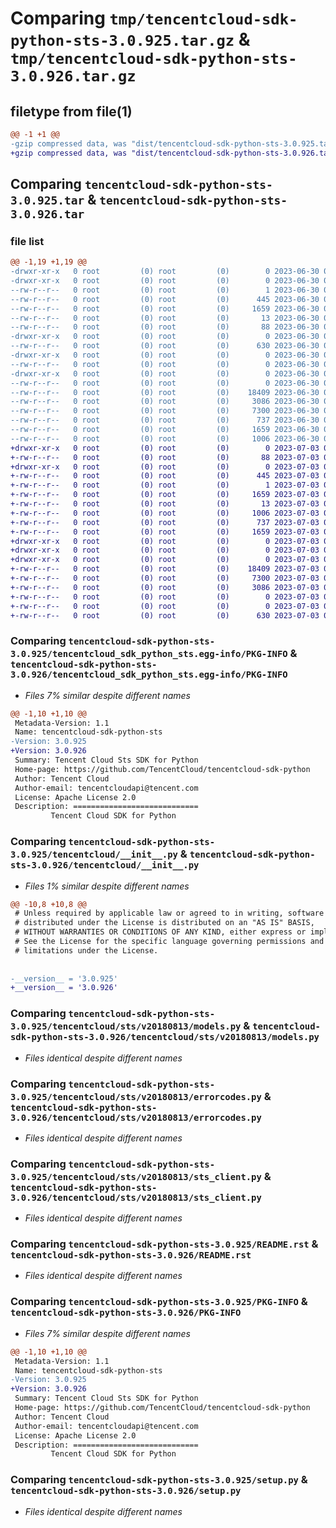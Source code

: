# Comparing `tmp/tencentcloud-sdk-python-sts-3.0.925.tar.gz` & `tmp/tencentcloud-sdk-python-sts-3.0.926.tar.gz`

## filetype from file(1)

```diff
@@ -1 +1 @@
-gzip compressed data, was "dist/tencentcloud-sdk-python-sts-3.0.925.tar", last modified: Fri Jun 30 02:21:34 2023, max compression
+gzip compressed data, was "dist/tencentcloud-sdk-python-sts-3.0.926.tar", last modified: Mon Jul  3 00:33:56 2023, max compression
```

## Comparing `tencentcloud-sdk-python-sts-3.0.925.tar` & `tencentcloud-sdk-python-sts-3.0.926.tar`

### file list

```diff
@@ -1,19 +1,19 @@
-drwxr-xr-x   0 root         (0) root         (0)        0 2023-06-30 02:21:34.000000 tencentcloud-sdk-python-sts-3.0.925/
-drwxr-xr-x   0 root         (0) root         (0)        0 2023-06-30 02:21:34.000000 tencentcloud-sdk-python-sts-3.0.925/tencentcloud_sdk_python_sts.egg-info/
--rw-r--r--   0 root         (0) root         (0)        1 2023-06-30 02:21:34.000000 tencentcloud-sdk-python-sts-3.0.925/tencentcloud_sdk_python_sts.egg-info/dependency_links.txt
--rw-r--r--   0 root         (0) root         (0)      445 2023-06-30 02:21:34.000000 tencentcloud-sdk-python-sts-3.0.925/tencentcloud_sdk_python_sts.egg-info/SOURCES.txt
--rw-r--r--   0 root         (0) root         (0)     1659 2023-06-30 02:21:34.000000 tencentcloud-sdk-python-sts-3.0.925/tencentcloud_sdk_python_sts.egg-info/PKG-INFO
--rw-r--r--   0 root         (0) root         (0)       13 2023-06-30 02:21:34.000000 tencentcloud-sdk-python-sts-3.0.925/tencentcloud_sdk_python_sts.egg-info/top_level.txt
--rw-r--r--   0 root         (0) root         (0)       88 2023-06-30 02:21:34.000000 tencentcloud-sdk-python-sts-3.0.925/setup.cfg
-drwxr-xr-x   0 root         (0) root         (0)        0 2023-06-30 02:21:34.000000 tencentcloud-sdk-python-sts-3.0.925/tencentcloud/
--rw-r--r--   0 root         (0) root         (0)      630 2023-06-30 02:21:34.000000 tencentcloud-sdk-python-sts-3.0.925/tencentcloud/__init__.py
-drwxr-xr-x   0 root         (0) root         (0)        0 2023-06-30 02:21:34.000000 tencentcloud-sdk-python-sts-3.0.925/tencentcloud/sts/
--rw-r--r--   0 root         (0) root         (0)        0 2023-06-30 02:21:34.000000 tencentcloud-sdk-python-sts-3.0.925/tencentcloud/sts/__init__.py
-drwxr-xr-x   0 root         (0) root         (0)        0 2023-06-30 02:21:34.000000 tencentcloud-sdk-python-sts-3.0.925/tencentcloud/sts/v20180813/
--rw-r--r--   0 root         (0) root         (0)        0 2023-06-30 02:21:34.000000 tencentcloud-sdk-python-sts-3.0.925/tencentcloud/sts/v20180813/__init__.py
--rw-r--r--   0 root         (0) root         (0)    18409 2023-06-30 02:21:34.000000 tencentcloud-sdk-python-sts-3.0.925/tencentcloud/sts/v20180813/models.py
--rw-r--r--   0 root         (0) root         (0)     3086 2023-06-30 02:21:34.000000 tencentcloud-sdk-python-sts-3.0.925/tencentcloud/sts/v20180813/errorcodes.py
--rw-r--r--   0 root         (0) root         (0)     7300 2023-06-30 02:21:34.000000 tencentcloud-sdk-python-sts-3.0.925/tencentcloud/sts/v20180813/sts_client.py
--rw-r--r--   0 root         (0) root         (0)      737 2023-06-30 02:21:34.000000 tencentcloud-sdk-python-sts-3.0.925/README.rst
--rw-r--r--   0 root         (0) root         (0)     1659 2023-06-30 02:21:34.000000 tencentcloud-sdk-python-sts-3.0.925/PKG-INFO
--rw-r--r--   0 root         (0) root         (0)     1006 2023-06-30 02:21:34.000000 tencentcloud-sdk-python-sts-3.0.925/setup.py
+drwxr-xr-x   0 root         (0) root         (0)        0 2023-07-03 00:33:56.000000 tencentcloud-sdk-python-sts-3.0.926/
+-rw-r--r--   0 root         (0) root         (0)       88 2023-07-03 00:33:56.000000 tencentcloud-sdk-python-sts-3.0.926/setup.cfg
+drwxr-xr-x   0 root         (0) root         (0)        0 2023-07-03 00:33:56.000000 tencentcloud-sdk-python-sts-3.0.926/tencentcloud_sdk_python_sts.egg-info/
+-rw-r--r--   0 root         (0) root         (0)      445 2023-07-03 00:33:56.000000 tencentcloud-sdk-python-sts-3.0.926/tencentcloud_sdk_python_sts.egg-info/SOURCES.txt
+-rw-r--r--   0 root         (0) root         (0)        1 2023-07-03 00:33:56.000000 tencentcloud-sdk-python-sts-3.0.926/tencentcloud_sdk_python_sts.egg-info/dependency_links.txt
+-rw-r--r--   0 root         (0) root         (0)     1659 2023-07-03 00:33:56.000000 tencentcloud-sdk-python-sts-3.0.926/tencentcloud_sdk_python_sts.egg-info/PKG-INFO
+-rw-r--r--   0 root         (0) root         (0)       13 2023-07-03 00:33:56.000000 tencentcloud-sdk-python-sts-3.0.926/tencentcloud_sdk_python_sts.egg-info/top_level.txt
+-rw-r--r--   0 root         (0) root         (0)     1006 2023-07-03 00:33:55.000000 tencentcloud-sdk-python-sts-3.0.926/setup.py
+-rw-r--r--   0 root         (0) root         (0)      737 2023-07-03 00:33:55.000000 tencentcloud-sdk-python-sts-3.0.926/README.rst
+-rw-r--r--   0 root         (0) root         (0)     1659 2023-07-03 00:33:56.000000 tencentcloud-sdk-python-sts-3.0.926/PKG-INFO
+drwxr-xr-x   0 root         (0) root         (0)        0 2023-07-03 00:33:56.000000 tencentcloud-sdk-python-sts-3.0.926/tencentcloud/
+drwxr-xr-x   0 root         (0) root         (0)        0 2023-07-03 00:33:56.000000 tencentcloud-sdk-python-sts-3.0.926/tencentcloud/sts/
+drwxr-xr-x   0 root         (0) root         (0)        0 2023-07-03 00:33:56.000000 tencentcloud-sdk-python-sts-3.0.926/tencentcloud/sts/v20180813/
+-rw-r--r--   0 root         (0) root         (0)    18409 2023-07-03 00:33:55.000000 tencentcloud-sdk-python-sts-3.0.926/tencentcloud/sts/v20180813/models.py
+-rw-r--r--   0 root         (0) root         (0)     7300 2023-07-03 00:33:55.000000 tencentcloud-sdk-python-sts-3.0.926/tencentcloud/sts/v20180813/sts_client.py
+-rw-r--r--   0 root         (0) root         (0)     3086 2023-07-03 00:33:55.000000 tencentcloud-sdk-python-sts-3.0.926/tencentcloud/sts/v20180813/errorcodes.py
+-rw-r--r--   0 root         (0) root         (0)        0 2023-07-03 00:33:55.000000 tencentcloud-sdk-python-sts-3.0.926/tencentcloud/sts/v20180813/__init__.py
+-rw-r--r--   0 root         (0) root         (0)        0 2023-07-03 00:33:55.000000 tencentcloud-sdk-python-sts-3.0.926/tencentcloud/sts/__init__.py
+-rw-r--r--   0 root         (0) root         (0)      630 2023-07-03 00:33:55.000000 tencentcloud-sdk-python-sts-3.0.926/tencentcloud/__init__.py
```

### Comparing `tencentcloud-sdk-python-sts-3.0.925/tencentcloud_sdk_python_sts.egg-info/PKG-INFO` & `tencentcloud-sdk-python-sts-3.0.926/tencentcloud_sdk_python_sts.egg-info/PKG-INFO`

 * *Files 7% similar despite different names*

```diff
@@ -1,10 +1,10 @@
 Metadata-Version: 1.1
 Name: tencentcloud-sdk-python-sts
-Version: 3.0.925
+Version: 3.0.926
 Summary: Tencent Cloud Sts SDK for Python
 Home-page: https://github.com/TencentCloud/tencentcloud-sdk-python
 Author: Tencent Cloud
 Author-email: tencentcloudapi@tencent.com
 License: Apache License 2.0
 Description: ============================
         Tencent Cloud SDK for Python
```

### Comparing `tencentcloud-sdk-python-sts-3.0.925/tencentcloud/__init__.py` & `tencentcloud-sdk-python-sts-3.0.926/tencentcloud/__init__.py`

 * *Files 1% similar despite different names*

```diff
@@ -10,8 +10,8 @@
 # Unless required by applicable law or agreed to in writing, software
 # distributed under the License is distributed on an "AS IS" BASIS,
 # WITHOUT WARRANTIES OR CONDITIONS OF ANY KIND, either express or implied.
 # See the License for the specific language governing permissions and
 # limitations under the License.
 
 
-__version__ = '3.0.925'
+__version__ = '3.0.926'
```

### Comparing `tencentcloud-sdk-python-sts-3.0.925/tencentcloud/sts/v20180813/models.py` & `tencentcloud-sdk-python-sts-3.0.926/tencentcloud/sts/v20180813/models.py`

 * *Files identical despite different names*

### Comparing `tencentcloud-sdk-python-sts-3.0.925/tencentcloud/sts/v20180813/errorcodes.py` & `tencentcloud-sdk-python-sts-3.0.926/tencentcloud/sts/v20180813/errorcodes.py`

 * *Files identical despite different names*

### Comparing `tencentcloud-sdk-python-sts-3.0.925/tencentcloud/sts/v20180813/sts_client.py` & `tencentcloud-sdk-python-sts-3.0.926/tencentcloud/sts/v20180813/sts_client.py`

 * *Files identical despite different names*

### Comparing `tencentcloud-sdk-python-sts-3.0.925/README.rst` & `tencentcloud-sdk-python-sts-3.0.926/README.rst`

 * *Files identical despite different names*

### Comparing `tencentcloud-sdk-python-sts-3.0.925/PKG-INFO` & `tencentcloud-sdk-python-sts-3.0.926/PKG-INFO`

 * *Files 7% similar despite different names*

```diff
@@ -1,10 +1,10 @@
 Metadata-Version: 1.1
 Name: tencentcloud-sdk-python-sts
-Version: 3.0.925
+Version: 3.0.926
 Summary: Tencent Cloud Sts SDK for Python
 Home-page: https://github.com/TencentCloud/tencentcloud-sdk-python
 Author: Tencent Cloud
 Author-email: tencentcloudapi@tencent.com
 License: Apache License 2.0
 Description: ============================
         Tencent Cloud SDK for Python
```

### Comparing `tencentcloud-sdk-python-sts-3.0.925/setup.py` & `tencentcloud-sdk-python-sts-3.0.926/setup.py`

 * *Files identical despite different names*

